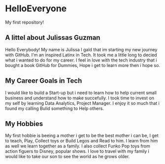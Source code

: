 # HelloEveryone
My first repository!

## A littel about Julissas Guzman
Hello Everybody! My name is Julissa I gald that im starting my new journey with GitHub. I'm an inspired Latinx in Tech. It took me a little long to decied 
what i wanted to do for my career. I feel in love with the tech industry that i bought a book GitHub for Dummies, Hope i get to learn more then i hope so. 

## My Career Goals in Tech
I would like to build a Start-up but i need to learn how to help current  small business and understand how to make succefully.
I took time to invest on my self by learning Data Analytics, Project Manager. I enjoy it so much that i found my calling Bulid something 
to Help others. 

## My Hobbies  
My first hobbie is beeing a mother i get to be the best mother i can be, I get to teach, Play, Collect toys or Build Legos and Read to him. I learn from him as well we learn together as a family. I also collect Funko Pop toys from action figuers to Disney, popular shows. I love to travel with my family i would like to take our son to see the world as he grows older. 
